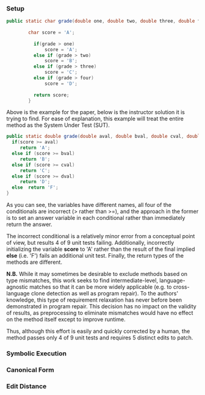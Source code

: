 ### Setup

```java
public static char grade(double one, double two, double three, double four, double grade){
		
		char score = 'A';
		
		  if(grade > one)
			  score = 'A';
		  else if (grade > two)
			  score = 'B';
		  else if (grade > three)
			  score = 'C';
		  else if (grade > four)
			  score = 'D';
		  
		  return score;
		}
```

Above is the example for the paper, below is the instructor solution it is trying to find.  For ease of explanation, this
example will treat the entire method as the System Under Test (SUT).
	
```java
public static double grade(double aval, double bval, double cval, double dval, double score){
  if(score >= aval)
     return 'A';
  else if (score >= bval)
     return 'B';
  else if (score >= cval)
     return 'C';
  else if (score >= dval)
     return 'D';
  else  return 'F';
}
```

As you can see, the variables have different names, all four of the conditionals are incorrect (> rather than >=), and
the approach in the former is to set an answer variable in each conditional rather than immediately return the answer.

The incorrect conditional is a relatively minor error from a conceptual point of view, but results 4 of 9 unit tests failing.
Additionally, incorrectly initializing the variable <b>score</b> to 'A' rather than the result of the final implied <b>else</b> (i.e. 'F') fails an additional unit test.  Finally, the return types of the methods are different.  

<b>N.B.</b> While it may sometimes be desirable to exclude methods based on type mismatches, this work seeks to find intermediate-level, language-agnostic matches so that it can be more widely applicable (e.g. to cross-language clone detection as well as program repair).  To the authors' knowledge, this type of requirement relaxation has never before been demonstrated in program repair.  This decision has no impact on the validity of results, as preprocessing to eliminate mismatches would have no effect on the method itself except to improve runtime.

Thus, although this effort is easily and quickly corrected by a human, the method passes only 4 of 9 unit tests and requires 5
distinct edits to patch.

### Symbolic Execution

### Canonical Form

### Edit Distance
